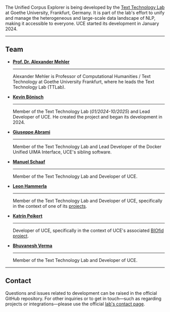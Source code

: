 The Unified Corpus Explorer is being developed by the [Text Technology Lab](https://www.texttechnologylab.org/) at Goethe University, Frankfurt, Germany. It is part of the lab's effort to unify and manage the heterogeneous and large-scale data landscape of NLP, making it accessible to everyone. UCE started its development in January 2024.

<hr/>

## Team

<div class="grid gapped-grid cards" markdown>

-   [__Prof. Dr. Alexander Mehler__](https://www.texttechnologylab.org/team/alexander-mehler/)

    ---

    Alexander Mehler is Professor of Computational Humanities / Text Technology at Goethe University Frankfurt, where he leads the Text Technology Lab (TTLab).

-   [__Kevin Bönisch__](https://www.texttechnologylab.org/team/kevin-boenisch/)

    ---

    Member of the Text Technology Lab (*01/2024-10/2025*) and Lead Developer of UCE. He created the project and began its development in 2024.

-   [__Giuseppe Abrami__](https://www.texttechnologylab.org/team/giuseppe-abrami/)

    ---

    Member of the Text Technology Lab and Lead Developer of the Docker Unified UIMA Interface, UCE's sibling software.

-   [__Manuel Schaaf__](https://www.texttechnologylab.org/team/manuel-schaaf/)

    ---

    Member of the Text Technology Lab and Developer of UCE.

-   [__Leon Hammerla__](https://www.texttechnologylab.org/team/leon-hammerla/)

    ---

    Member of the Text Technology Lab and Developer of UCE, specifically in the context of one of its [projects](./../projects/index.md).

-   [__Katrin Peikert__](https://www.biofid.de/de/team/)

    ---

    Developer of UCE, specifically in the context of UCE's associated [BIOfid project](./../projects/index.md).

-   [__Bhuvanesh Verma__](https://www.texttechnologylab.org/team/bhuvanesh-verma/)

    ---

    Member of the Text Technology Lab and Developer of UCE.

</div>

<hr/>

## Contact

Questions and issues related to development can be raised in the official GitHub repository. For other inquiries or to get in touch—such as regarding projects or integrations—please use the official [lab's contact page](https://www.texttechnologylab.org/appointments/).
